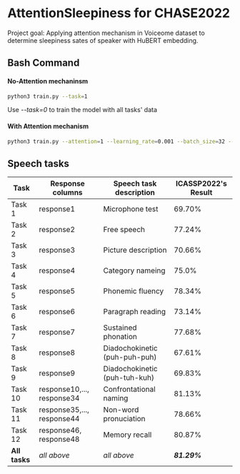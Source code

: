 # AttentionSleepiness for CHASE2022
Project goal:
Applying attention mechanism in Voiceome dataset to determine sleepiness sates of speaker with HuBERT embedding.

## Bash Command
#### No-Attention mechaninsm
```bash
python3 train.py --task=1
```
Use *--task=0* to train the model with all tasks' data

#### With Attention mechanism
```bash
python3 train.py --attention=1 --learning_rate=0.001 --batch_size=32 --epoch=20
```


## Speech tasks
| Task   | Response columns | Speech task description | ICASSP2022's Result |
| ------ | ---------------- | ------------ | ------------------ |
| Task 1 | response1        | Microphone test | 69.70% |
| Task 2 | response2        | Free speech | 77.24% |
| Task 3 | response3        | Picture description | 70.66% |
| Task 4 | response4        | Category nameing | 75.0% |
| Task 5 | response5        | Phonemic fluency | 78.34% |
| Task 6 | response6        | Paragraph reading | 73.14% |
| Task 7 | response7        | Sustained phonation | 77.68% |
| Task 8 | response8        | Diadochokinetic (puh-puh-puh)| 67.61% |
| Task 9 | response9        | Diadochokinetic (puh-tuh-kuh) | 69.83% |
| Task 10| response10,..., response34 | Confrontational naming | 81.13% |
| Task 11| response35,..., response44| Non-word pronuciation | 78.66% |
| Task 12| response46, response48 | Memory recall | 80.87% |
| **All tasks** | _all above_ | _all above_ | **_81.29%_** |
